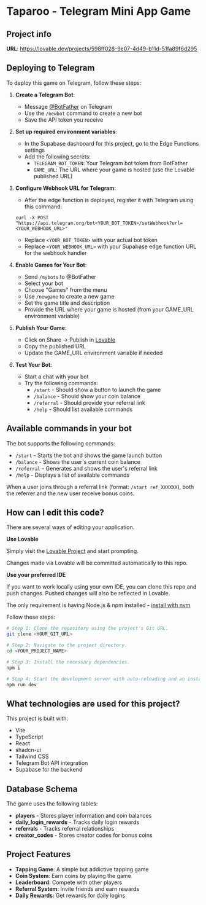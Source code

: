 
# Taparoo - Telegram Mini App Game

## Project info

**URL**: https://lovable.dev/projects/598ff028-9e07-4d49-b11d-51fa89f6d295

## Deploying to Telegram

To deploy this game on Telegram, follow these steps:

1. **Create a Telegram Bot**:
   - Message [@BotFather](https://t.me/botfather) on Telegram
   - Use the `/newbot` command to create a new bot
   - Save the API token you receive

2. **Set up required environment variables**:
   - In the Supabase dashboard for this project, go to the Edge Functions settings
   - Add the following secrets:
     - `TELEGRAM_BOT_TOKEN`: Your Telegram bot token from BotFather
     - `GAME_URL`: The URL where your game is hosted (use the Lovable published URL)

3. **Configure Webhook URL for Telegram**:
   - After the edge function is deployed, register it with Telegram using this command:
   ```
   curl -X POST "https://api.telegram.org/bot<YOUR_BOT_TOKEN>/setWebhook?url=<YOUR_WEBHOOK_URL>"
   ```
   - Replace `<YOUR_BOT_TOKEN>` with your actual bot token
   - Replace `<YOUR_WEBHOOK_URL>` with your Supabase edge function URL for the webhook handler

4. **Enable Games for Your Bot**:
   - Send `/mybots` to @BotFather
   - Select your bot
   - Choose "Games" from the menu
   - Use `/newgame` to create a new game
   - Set the game title and description
   - Provide the URL where your game is hosted (from your GAME_URL environment variable)

5. **Publish Your Game**:
   - Click on Share -> Publish in [Lovable](https://lovable.dev/projects/598ff028-9e07-4d49-b11d-51fa89f6d295)
   - Copy the published URL
   - Update the GAME_URL environment variable if needed

6. **Test Your Bot**:
   - Start a chat with your bot
   - Try the following commands:
     - `/start` - Should show a button to launch the game
     - `/balance` - Should show your coin balance
     - `/referral` - Should provide your referral link
     - `/help` - Should list available commands

## Available commands in your bot

The bot supports the following commands:

- `/start` - Starts the bot and shows the game launch button
- `/balance` - Shows the user's current coin balance
- `/referral` - Generates and shows the user's referral link
- `/help` - Displays a list of available commands

When a user joins through a referral link (format: `/start ref_XXXXXX`), both the referrer and the new user receive bonus coins.

## How can I edit this code?

There are several ways of editing your application.

**Use Lovable**

Simply visit the [Lovable Project](https://lovable.dev/projects/598ff028-9e07-4d49-b11d-51fa89f6d295) and start prompting.

Changes made via Lovable will be committed automatically to this repo.

**Use your preferred IDE**

If you want to work locally using your own IDE, you can clone this repo and push changes. Pushed changes will also be reflected in Lovable.

The only requirement is having Node.js & npm installed - [install with nvm](https://github.com/nvm-sh/nvm#installing-and-updating)

Follow these steps:

```sh
# Step 1: Clone the repository using the project's Git URL.
git clone <YOUR_GIT_URL>

# Step 2: Navigate to the project directory.
cd <YOUR_PROJECT_NAME>

# Step 3: Install the necessary dependencies.
npm i

# Step 4: Start the development server with auto-reloading and an instant preview.
npm run dev
```

## What technologies are used for this project?

This project is built with:

- Vite
- TypeScript
- React
- shadcn-ui
- Tailwind CSS
- Telegram Bot API integration
- Supabase for the backend

## Database Schema

The game uses the following tables:

- **players** - Stores player information and coin balances
- **daily_login_rewards** - Tracks daily login rewards
- **referrals** - Tracks referral relationships
- **creator_codes** - Stores creator codes for bonus coins

## Project Features

- **Tapping Game**: A simple but addictive tapping game
- **Coin System**: Earn coins by playing the game
- **Leaderboard**: Compete with other players
- **Referral System**: Invite friends and earn rewards
- **Daily Rewards**: Get rewards for daily logins
